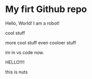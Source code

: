 # My firt Github repo

Hello, World! I am a robot!

cool stuff

more cool stuff
 even cooloer stuff


im in vs code now.


HELLO!!!!

this is nuts